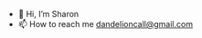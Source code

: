 - 👋 Hi, I’m Sharon
- 📫 How to reach me dandelioncall@gmail.com

<!---
ZihYunHuang/ZihYunHuang is a ✨ special ✨ repository because its `README.md` (this file) appears on your GitHub profile.
You can click the Preview link to take a look at your changes.
--->
